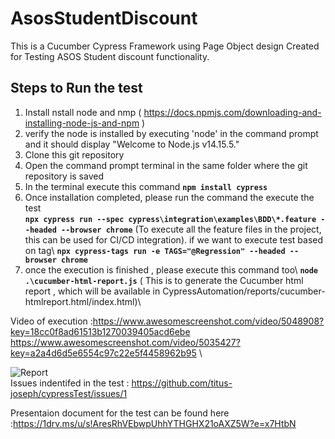 # AsosStudentDiscount
This is a Cucumber Cypress Framework using Page Object design  Created for Testing ASOS Student discount functionality.   

## Steps to Run the test 
1. Install nstall node and nmp ( https://docs.npmjs.com/downloading-and-installing-node-js-and-npm )
2. verify the node is installed by executing  'node' in the command prompt and it should display "Welcome to Node.js v14.15.5."
3. Clone this git repository 
4. Open the command prompt terminal  in the same folder where the git repository is saved
5. In the terminal execute this command  **```npm install cypress```**
6. Once installation completed, please run the  command the execute the test\
 **```npx cypress run --spec cypress\integration\examples\BDD\*.feature --headed --browser chrome```** (To execute all the feature files in the project, this can be used for CI/CD integration).
 if we want to execute test based on tag\ **```npx cypress-tags run -e TAGS="@Regression" --headed --browser chrome```**
7. once the execution is finished , please execute this command too\ **```node .\cucumber-html-report.js```** ( This is to  generate the Cucumber html report , which will be  available in  CypressAutomation/reports/cucumber-htmlreport.html/index.html)\

 
Video of execution   :https://www.awesomescreenshot.com/video/5048908?key=18cc0f8ad61513b1270039405acd6ebe
                      https://www.awesomescreenshot.com/video/5035427?key=a2a4d6d5e6554c97c22e5f4458962b95 \

![Report](https://user-images.githubusercontent.com/57806739/131534182-a76a164f-9cb2-4016-b0fa-c4fd169da1e7.png)\
 Issues indentifed in the test : https://github.com/titus-joseph/cypressTest/issues/1
 
 Presentaion document for the test can be found here :https://1drv.ms/u/s!AresRhVEbwpUhhYTHGHX21oAXZ5W?e=x7HtbN
 

